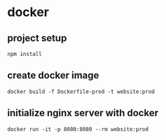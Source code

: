 # docker

## project setup
```
npm install
```
## create docker image
```
docker build -f Dockerfile-prod -t website:prod
```
## initialize nginx server with docker
```
docker run -it -p 8080:8080 --rm website:prod
```
